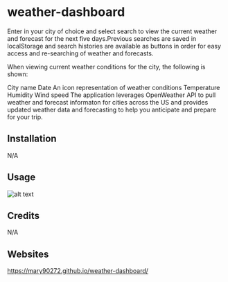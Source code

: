 # weather-dashboard
Enter in your city of choice and select search to view the current weather and forecast for the next five days.Previous searches are saved in localStorage and search histories are available as buttons in order for easy access and re-searching of weather and forecasts.

When viewing current weather conditions for the city, the following is shown:

City name
Date
An icon representation of weather conditions
Temperature
Humidity
Wind speed
The application leverages OpenWeather API to pull weather and forecast informaton for cities across the US and provides updated weather data and forecasting to help you anticipate and prepare for your trip.
## Installation
N/A

## Usage
![alt text](assets/images/screenshoot.png)

## Credits
N/A
## Websites 
https://mary90272.github.io/weather-dashboard/
